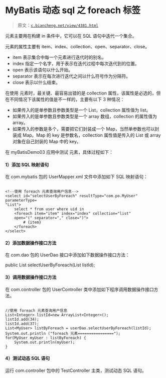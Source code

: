# MyBatis 动态 sql 之 foreach 标签

> 原文：[`c.biancheng.net/view/4381.html`](http://c.biancheng.net/view/4381.html)

<foreach> 元素主要用在构建 in 条件中，它可以在 SQL 语句中迭代一个集合。

<foreach> 元素的属性主要有 item、index、collection、open、separator、close。

*   item 表示集合中每一个元素进行迭代时的别名。
*   index 指定一个名字，用于表示在迭代过程中每次迭代到的位置。
*   open 表示该语句以什么开始。
*   separator 表示在每次进行迭代之间以什么符号作为分隔符。
*   close 表示以什么结束。

在使用 <foreach> 元素时，最关键、最容易出错的是 collection 属性，该属性是必选的，但在不同情况下该属性的值是不一样的，主要有以下 3 种情况：

*   如果传入的是单参数且参数类型是一个 List，collection 属性值为 list。
*   如果传入的是单参数且参数类型是一个 array 数组，collection 的属性值为 array。
*   如果传入的参数是多个，需要把它们封装成一个 Map，当然单参数也可以封装成 Map。Map 的 key 是参数名，collection 属性值是传入的 List 或 array 对象在自己封装的 Map 中的 key。

在 myBatisDemo03 应用中测试 <foreach> 元素，具体过程如下：

#### 1）添加 SQL 映射语句

在 com.mybatis 包的 UserMapper.xml 文件中添加如下 SQL 映射语句：

```

<!--使用 foreach 元素查询用户信息-->
<select id="selectUserByForeach" resultType="com.po.MyUser" parameterType=
"List">
    select * from user where uid in
    <foreach item="item" index="index" collection="list"
    open="(" separator="," close=")">
        # {item}
    </foreach>
</select>
```

#### 2）添加数据操作接口方法

在 com.dao 包的 UserDao 接口中添加如下数据操作接口方法：

public List<MyUser> selectUserByForeach(List<Integer> listId);

#### 3）调用数据操作接口方法

在 com.controller 包的 UserController 类中添加如下程序调用数据操作接口方法。

```

//使用 foreach 元素查询用户信息
List<Integer> listId=new ArrayList<Integer>();
listId.add(34);
listId.add(37);
List<MyUser> listByForeach = userDao.selectUserByForeach(listId);
System.out.println ("foreach 元素================");
for(MyUser myUser : listByForeach) {
    System.out.println(myUser);
}
```

#### 4）测试动态 SQL 语句

运行 com.controller 包中的 TestController 主类，测试动态 SQL 语句。